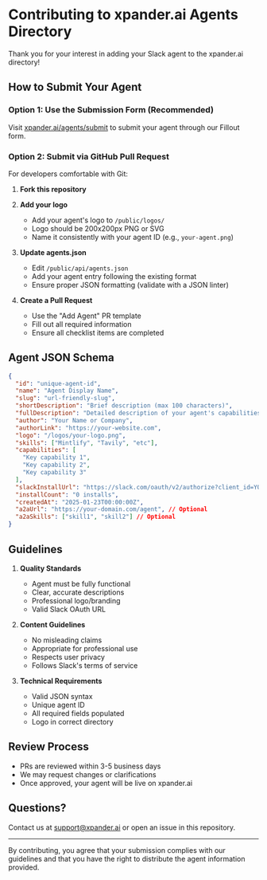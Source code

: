 # Contributing to xpander.ai Agents Directory

Thank you for your interest in adding your Slack agent to the xpander.ai directory!

## How to Submit Your Agent

### Option 1: Use the Submission Form (Recommended)
Visit [xpander.ai/agents/submit](https://xpander.ai/agents/submit) to submit your agent through our Fillout form.

### Option 2: Submit via GitHub Pull Request
For developers comfortable with Git:

1. **Fork this repository**

2. **Add your logo**
   - Add your agent's logo to `/public/logos/`
   - Logo should be 200x200px PNG or SVG
   - Name it consistently with your agent ID (e.g., `your-agent.png`)

3. **Update agents.json**
   - Edit `/public/api/agents.json`
   - Add your agent entry following the existing format
   - Ensure proper JSON formatting (validate with a JSON linter)

4. **Create a Pull Request**
   - Use the "Add Agent" PR template
   - Fill out all required information
   - Ensure all checklist items are completed

## Agent JSON Schema

```json
{
  "id": "unique-agent-id",
  "name": "Agent Display Name",
  "slug": "url-friendly-slug",
  "shortDescription": "Brief description (max 100 characters)",
  "fullDescription": "Detailed description of your agent's capabilities",
  "author": "Your Name or Company",
  "authorLink": "https://your-website.com",
  "logo": "/logos/your-logo.png",
  "skills": ["Mintlify", "Tavily", "etc"],
  "capabilities": [
    "Key capability 1",
    "Key capability 2",
    "Key capability 3"
  ],
  "slackInstallUrl": "https://slack.com/oauth/v2/authorize?client_id=YOUR_CLIENT_ID",
  "installCount": "0 installs",
  "createdAt": "2025-01-23T00:00:00Z",
  "a2aUrl": "https://your-domain.com/agent", // Optional
  "a2aSkills": ["skill1", "skill2"] // Optional
}
```

## Guidelines

1. **Quality Standards**
   - Agent must be fully functional
   - Clear, accurate descriptions
   - Professional logo/branding
   - Valid Slack OAuth URL

2. **Content Guidelines**
   - No misleading claims
   - Appropriate for professional use
   - Respects user privacy
   - Follows Slack's terms of service

3. **Technical Requirements**
   - Valid JSON syntax
   - Unique agent ID
   - All required fields populated
   - Logo in correct directory

## Review Process

- PRs are reviewed within 3-5 business days
- We may request changes or clarifications
- Once approved, your agent will be live on xpander.ai

## Questions?

Contact us at support@xpander.ai or open an issue in this repository.

---

By contributing, you agree that your submission complies with our guidelines and that you have the right to distribute the agent information provided.